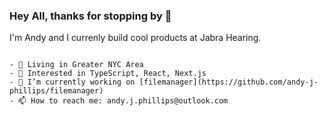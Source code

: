 ### Hey All, thanks for stopping by 🎉

I'm Andy and I currenly build cool products at Jabra Hearing.

````

- 📍 Living in Greater NYC Area
- 🚀 Interested in TypeScript, React, Next.js
- 🔭 I’m currently working on [filemanager](https://github.com/andy-j-phillips/filemanager)
- 📫 How to reach me: andy.j.phillips@outlook.com

